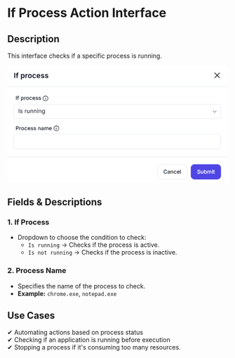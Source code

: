 # If Process Action Interface

## Description

This interface checks if a specific process is running.

![alt text](if-process-1.png)

## **Fields & Descriptions**

### **1. If Process**

- Dropdown to choose the condition to check:
  - `Is running` → Checks if the process is active.
  - `Is not running` → Checks if the process is inactive.

### **2. Process Name**

- Specifies the name of the process to check.  
- **Example:** `chrome.exe`, `notepad.exe`

## **Use Cases**

✔ Automating actions based on process status  
✔ Checking if an application is running before execution  
✔ Stopping a process if it's consuming too many resources.
